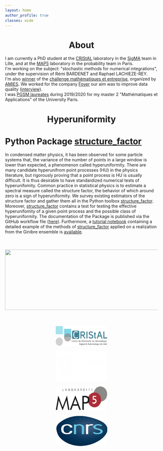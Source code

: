 ```yaml
---
layout: home
author_profile: true
classes: wide
---
```

<center> <h1>About </h1> </center>

I am currently a PhD student at the [CRIStAL](https://www.cristal.univ-lille.fr/) laboratory in the [SigMA](https://www.cristal.univ-lille.fr/?rubrique27&eid=30) team in Lille, and at the [MAP5](https://map5.mi.parisdescartes.fr/) laboratory in the probability team in Paris.\
I'm working on the subject: "stochastic methods for numerical integrations", under the supervision of Rémi BARDENET and  Raphael LACHIEZE-REY.\
I'm also [winner](https://challenge-maths.sciencesconf.org/resource/page/id/1) of the [challenge mathématiques et entreprise](https://challenge-maths.sciencesconf.org/), organized by [AMIES](https://www.agence-maths-entreprises.fr/public/pages/index.html). We worked for the company [Foyer](https://www.foyer.lu/en/homepage) our aim was to improve data quality ([interview](https://youtu.be/3IV06PqZ85s?t=403)).\
I was [PGSM laureates](https://applications.sciencesmaths-paris.fr/fr/les-laureats-du-programme-pgsm-master-850.htm) during 2019/2020 for my master 2
"Mathématiques et Applications" of the University Paris.

<center> <h1>Hyperuniformity </h1> </center>

# Python Package [structure_factor](https://github.com/For-a-few-DPPs-more/structure-factor)

In condensed matter physics, it has been observed for some particle systems that, the variance of the number of points in a large window is lower than expected, a phenomenon called hyperuniformity.
There are many candidate hyperunifrom point processes (HU) in the physics literature, but rigorously proving that a point process is HU is usually difficult. It is thus desirable to have standardized numerical tests of hyperunifomity. Common practice in statistical physics is to estimate a spectral measure called the structure factor, the behavior of which around zero is a sign of hyperuniformity.
We survey existing estimators of the structure factor and gather them all in the Python toolbox [structure_factor](https://github.com/For-a-few-DPPs-more/structure-factor).
Moreover, [structure_factor](https://github.com/For-a-few-DPPs-more/structure-factor) contains a test for testing the effective hyperunifomity of a given point process and the possible class of hyperuniformity.
The documentation of the Package is published via the GitHub workflow file ([here](https://for-a-few-dpps-more.github.io/structure-factor/)). Furthermore, a [tutorial notebook](https://github.com/For-a-few-DPPs-more/structure-factor/blob/main/notebooks/tutorial_structure_factor.ipynb) containing a detailed example of the methods of [structure_factor](https://github.com/For-a-few-DPPs-more/structure-factor) applied on a realization from the Ginibre ensemble is [available](https://github.com/For-a-few-DPPs-more/structure-factor/blob/main/notebooks/tutorial_structure_factor.ipynb).

<div align="middle" style="margin-top: 50px">
  <img src="{{ site.url }}{{ site.baseurl }}/assets/images/si_ginibre.png" alt="" style="width:770px;height:200px;">
</div>

<div align="middle" style="margin-top: 50px">

  <a href="https://www.cristal.univ-lille.fr/en"><img class='logo' alt="logo_cristal" src="assets/images/logo_cristal.png" align="bottom" style="width:170px;height:65px;"></a>

  <a href="https://www.univ-lille.fr/home/"> <img class='logo' alt="logo_ulcille2" src="assets/images/logo_ulille2.png" align="bottom" style="width:170px;height:100px;"></a>

  <a href="https://map5.mi.parisdescartes.fr/"> <img class='logo' alt="logo_alpha3" src="assets/images/logo_alpha3.png" align="bottom" style="width:170px;height:80px;"></a>

   <a href="https://u-paris.fr/en/"> <img class='logo' alt="logo_aparis" src="assets/images/logo_cnrs.png" align="bottom" style="width:170px;height:100px;"></a>

</div>
